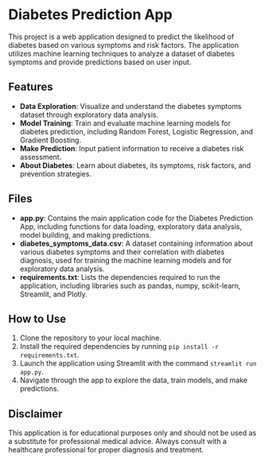 # Diabetes Prediction App

This project is a web application designed to predict the likelihood of diabetes based on various symptoms and risk factors. The application utilizes machine learning techniques to analyze a dataset of diabetes symptoms and provide predictions based on user input.

## Features

- **Data Exploration**: Visualize and understand the diabetes symptoms dataset through exploratory data analysis.
- **Model Training**: Train and evaluate machine learning models for diabetes prediction, including Random Forest, Logistic Regression, and Gradient Boosting.
- **Make Prediction**: Input patient information to receive a diabetes risk assessment.
- **About Diabetes**: Learn about diabetes, its symptoms, risk factors, and prevention strategies.

## Files

- **app.py**: Contains the main application code for the Diabetes Prediction App, including functions for data loading, exploratory data analysis, model building, and making predictions.
- **diabetes_symptoms_data.csv**: A dataset containing information about various diabetes symptoms and their correlation with diabetes diagnosis, used for training the machine learning models and for exploratory data analysis.
- **requirements.txt**: Lists the dependencies required to run the application, including libraries such as pandas, numpy, scikit-learn, Streamlit, and Plotly.

## How to Use

1. Clone the repository to your local machine.
2. Install the required dependencies by running `pip install -r requirements.txt`.
3. Launch the application using Streamlit with the command `streamlit run app.py`.
4. Navigate through the app to explore the data, train models, and make predictions.

## Disclaimer

This application is for educational purposes only and should not be used as a substitute for professional medical advice. Always consult with a healthcare professional for proper diagnosis and treatment.
